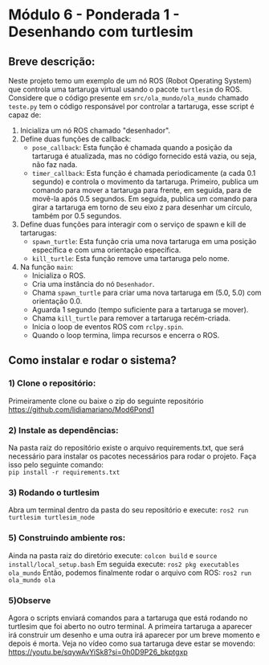 # Módulo 6 - Ponderada 1 - Desenhando com turtlesim
## Breve descrição:
Neste projeto temo um exemplo de um nó ROS (Robot Operating System) que controla uma tartaruga virtual usando o pacote `turtlesim` do ROS.<br/>
Considere que o código presente em `src/ola_mundo/ola_mundo` chamado `teste.py` tem o código responsável por controlar a tartaruga, esse script é capaz de: 
1. Inicializa um nó ROS chamado "desenhador".
2. Define duas funções de callback:
   - `pose_callback`: Esta função é chamada quando a posição da tartaruga é atualizada, mas no código fornecido está vazia, ou seja, não faz nada.
   - `timer_callback`: Esta função é chamada periodicamente (a cada 0.1 segundo) e controla o movimento da tartaruga. Primeiro, publica um comando para mover a tartaruga para frente, em seguida, para de movê-la após 0.5 segundos. Em seguida, publica um comando para girar a tartaruga em torno de seu eixo z para desenhar um círculo, também por 0.5 segundos.
3. Define duas funções para interagir com o serviço de spawn e kill de tartarugas:
   - `spawn_turtle`: Esta função cria uma nova tartaruga em uma posição específica e com uma orientação específica.
   - `kill_turtle`: Esta função remove uma tartaruga pelo nome.
4. Na função `main`:
   - Inicializa o ROS.
   - Cria uma instância do nó `Desenhador`.
   - Chama `spawn_turtle` para criar uma nova tartaruga em (5.0, 5.0) com orientação 0.0.
   - Aguarda 1 segundo (tempo suficiente para a tartaruga se mover).
   - Chama `kill_turtle` para remover a tartaruga recém-criada.
   - Inicia o loop de eventos ROS com `rclpy.spin`.
   - Quando o loop termina, limpa recursos e encerra o ROS.

## Como instalar e rodar o sistema?
### 1) Clone o repositório: 
Primeiramente clone ou baixe o zip do seguinte repositório https://github.com/lidiamariano/Mod6Pond1
### 2) Instale as dependências: 
Na pasta raiz do repositório existe o arquivo requirements.txt, que será necessário para instalar os pacotes necessários para rodar o projeto. Faça isso pelo seguinte comando:<br/>
`pip install -r requirements.txt`
### 3) Rodando o turtlesim
Abra um terminal dentro da pasta do seu repositório e execute: `ros2 run turtlesim turtlesim_node`
### 5) Construindo ambiente ros:
Ainda na pasta raiz do diretório execute:
`colcon build` e `source install/local_setup.bash` 
Em seguida execute:
`ros2 pkg executables ola_mundo`
Então, podemos finalmente rodar o arquivo com ROS:
`ros2 run ola_mundo ola`
### 5)Observe
Agora o scripts enviará comandos para a tartaruga que está rodando no turtlesim que foi aberto no outro terminal. A primeira tartaruga a aparecer irá construir um desenho e uma outra irá aparecer por um breve momento e depois é morta. Veja no vídeo como sua tartaruga deve estar se movendo: https://youtu.be/sqywAvYiSk8?si=0h0D9P26_bkptgxp


